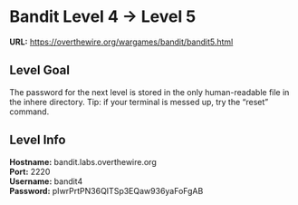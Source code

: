 # Bandit Level 4 -> Level 5
**URL:** https://overthewire.org/wargames/bandit/bandit5.html

## Level Goal
The password for the next level is stored in the only human-readable file in the inhere directory. Tip: if your terminal is messed up, try the “reset” command.

## Level Info
**Hostname:** bandit.labs.overthewire.org\
**Port:** 2220\
**Username:** bandit4\
**Password:** pIwrPrtPN36QITSp3EQaw936yaFoFgAB